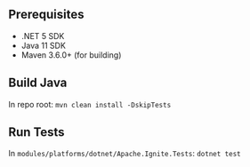 ## Prerequisites
* .NET 5 SDK
* Java 11 SDK
* Maven 3.6.0+ (for building)

## Build Java
In repo root: `mvn clean install -DskipTests`

## Run Tests
In `modules/platforms/dotnet/Apache.Ignite.Tests`: `dotnet test`
